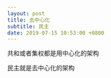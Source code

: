 ```yaml
---
layout: post
title: 去中心化
subtitle: 民主
date: 2019-07-15 10:53:00 +0800
---
```

共和或者集权都是用中心化的架构

民主就是去中心化的架构







